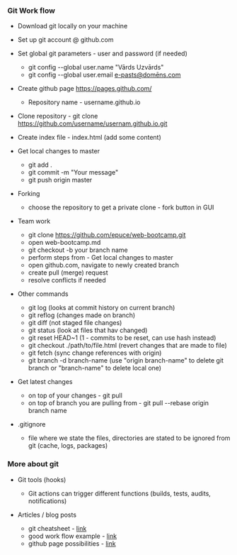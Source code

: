 ### Git Work flow

* Download git locally on your machine

* Set up git account @ github.com

* Set global git parameters - user and password (if needed)
    * git config --global user.name "Vārds Uzvārds"
    * git config --global user.email e-pasts@domēns.com

* Create github page https://pages.github.com/
    * Repository name - username.github.io

* Clone repository - git clone https://github.com/username/usernam.github.io.git

* Create index file - index.html (add some content)

* Get local changes to master

    * git add . 
    * git commit -m "Your message"
    * git push origin master 

* Forking
    * choose the repository to get a private clone - fork button in GUI
* Team work
    * git clone https://github.com/epuce/web-bootcamp.git
    * open web-bootcamp.md
    * git checkout -b your branch name
    * perform steps from - Get local changes to master
    * open github.com, navigate to newly created branch
    * create pull (merge) request
    * resolve conflicts if needed

* Other commands
    * git log (looks at commit history on current branch)
    * git reflog (changes made on branch)
    * git diff (not staged file changes)
    * git status (look at files that hav changed)
    * git reset HEAD~1 (1 - commits to be reset, can use hash instead)
    * git checkout ./path/to/file.html (revert changes that are made to file)
    * git fetch (sync change references with origin)
    * git branch -d branch-name (use "origin branch-name" to delete git branch or "branch-name" to delete local one)

* Get latest changes
    * on top of your changes - git pull
    * on top of branch you are pulling from - git pull --rebase origin branch name

* .gitignore
    * file where we state the files, directories are stated to be ignored from git (cache, logs, packages)

### More about git

* Git tools (hooks)
    * Git actions can trigger different functions (builds, tests, audits, notifications)

* Articles / blog posts
    * git cheatsheet - [link](https://www.git-tower.com/blog/git-cheat-sheet/)
    * good work flow example - [link](https://dev.to/unseenwizzard/learn-git-concepts-not-commands-4gjc)
    * github page possibilities - [link](https://pages.github.com/)
